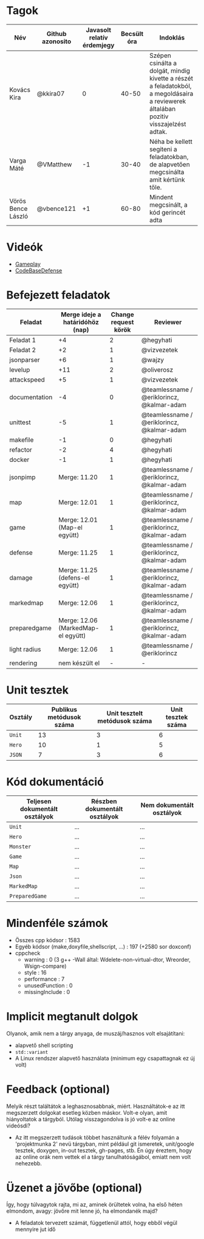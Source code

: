 # Tagok

| Név | Github azonosito  | Javasolt relatív érdemjegy | Becsült óra | Indoklás  | 
| --- | ---- | --- | ------------------ | --------- |
| Kovács Kira | @kkira07 | 0 | 40-50 | Szépen csinálta a dolgát, mindig kivette a részét a feladatokból, a megoldásaira a reviewerek általában pozitiv visszajelzést adtak. |
| Varga Máté | @VMatthew | -1 | 30-40 | Néha be kellett segiteni a feladatokban, de alapvetően megcsinálta amit kértünk tőle. |
| Vörös Bence László | @vbence121 | +1 | 60-80 | Mindent megcsinált, a kód gerincét adta |


# Videók

 - [Gameplay](/videos/gameplay.mp4)
 - [CodeBaseDefense](/videos/codebasedefense.mp4)

# Befejezett feladatok

| Feladat | Merge ideje a határidóhöz (nap) | Change request körök | Reviewer | 
| ------- | ------------------------------- | -------------------- | -------- |
| Feladat 1 | +4 | 2 | @hegyhati | 
| Feladat 2 | +2 | 1 | @vizvezetek |
| jsonparser | +6 | 1 | @wajzy |
| levelup | +11 | 2 | @oliverosz |
| attackspeed | +5 | 1 | @vizvezetek |
| documentation | -4 | 0 | @teamlessname / @eriklorincz, @kalmar-adam |
| unittest | -5 | 1 | @teamlessname / @eriklorincz, @kalmar-adam |
| makefile | -1 | 0 | @hegyhati |
| refactor | -2 | 4 | @hegyhati |
| docker | -1 | 1 | @hegyhati |
| jsonpimp | Merge: 11.20 | 1 | @teamlessname / @eriklorincz, @kalmar-adam |
| map | Merge: 12.01 | 1 | @teamlessname / @eriklorincz, @kalmar-adam |
| game | Merge: 12.01 (Map-el együtt) | 1 | @teamlessname / @eriklorincz, @kalmar-adam |
| defense | Merge: 11.25 | 1 | @teamlessname / @eriklorincz, @kalmar-adam |
| damage | Merge: 11.25 (defens-el együtt) | 1 | @teamlessname / @eriklorincz, @kalmar-adam  |
| markedmap | Merge: 12.06 | 1 | @teamlessname / @eriklorincz, @kalmar-adam |
| preparedgame | Merge: 12.06 (MarkedMap-el együtt) | 1 | @teamlessname / @eriklorincz, @kalmar-adam |
| light radius | Merge: 12.06 | 1 | @teamlessname / @eriklorincz |
| rendering | nem készült el | - | - |

# Unit tesztek

| Osztály | Publikus metódusok száma | Unit tesztelt metódusok száma | Unit tesztek száma |
| --- | --- | --- | --- |
| `Unit` | 13 | 3 | 6 |
| `Hero` | 10 | 1 | 5 |
| `JSON` | 7 | 3 | 6 |

# Kód dokumentáció

| Teljesen dokumentált osztályok | Részben dokumentált osztályok | Nem dokumentált osztályok |
| --- | --- | --- | 
| `Unit` | ... | ... | 
| `Hero` | ... | ... |  
| `Monster` | ... | ... |
| `Game` | ... | ... |
| `Map` | ... | ... |
| `Json` | ... | ... |
| `MarkedMap` | ... | ... |
| `PreparedGame` | ... | ... |


# Mindenféle számok

 - Összes cpp kódsor : 1583
 - Egyéb kódsor (make,doxyfile,shellscript, ...) : 197 (+2580 sor doxconf)
 - cppcheck
   - warning : 0 (3 g++ -Wall által: Wdelete-non-virtual-dtor, Wreorder, Wsign-compare)
   - style : 16
   - performance : 7
   - unusedFunction : 0
   - missingInclude : 0
 
# Implicit megtanult dolgok
Olyanok, amik nem a tárgy anyaga, de muszáj/hasznos volt elsajátítani:
 - alapvető shell scripting
 - `std::variant`
 - A Linux rendszer alapvető használata (minimum egy csapattagnak ez új volt)

# Feedback (optional)
 
Melyik részt találtátok a leghasznosabbnak, miért. Használtátok-e az itt megszerzett dolgokat esetleg közben máskor. Volt-e olyan, amit hiányoltatok a tárgyból. Utólag visszagondolva is jó volt-e az online videósdi?
- Az itt megszerzett tudások többet használtunk a félév folyamán a 'projektmunka 2' nevü tárgyban, mint például git ismeretek, unit/google tesztek, doxygen, in-out tesztek, gh-pages, stb. Én úgy éreztem, hogy az online orák nem vettek el a tárgy tanulhatóságábol, emiatt nem volt nehezebb. 

# Üzenet a jövőbe (optional)

Így, hogy túlvagytok rajta, mi az, aminek örültetek volna, ha első héten elmondom, avagy: jövőre mit lenne jó, ha elmondanék majd?
- A feladatok tervezett számát, függetlenül attól, hogy ebből végül mennyire jut idő
